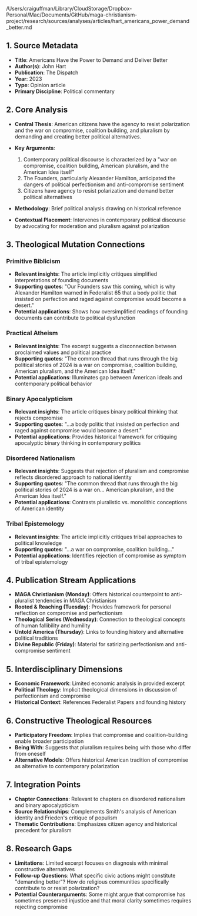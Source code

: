 /Users/craiguffman/Library/CloudStorage/Dropbox-Personal/Mac/Documents/GitHub/maga-christianism-project/research/sources/analyses/articles/hart_americans_power_demand_better.md

## 1. Source Metadata
- **Title**: Americans Have the Power to Demand and Deliver Better
- **Author(s)**: John Hart
- **Publication**: The Dispatch
- **Year**: 2023
- **Type**: Opinion article
- **Primary Discipline**: Political commentary

## 2. Core Analysis
- **Central Thesis**: American citizens have the agency to resist polarization and the war on compromise, coalition building, and pluralism by demanding and creating better political alternatives.

- **Key Arguments**: 
  1. Contemporary political discourse is characterized by a "war on compromise, coalition building, American pluralism, and the American Idea itself"
  2. The Founders, particularly Alexander Hamilton, anticipated the dangers of political perfectionism and anti-compromise sentiment
  3. Citizens have agency to resist polarization and demand better political alternatives

- **Methodology**: Brief political analysis drawing on historical reference

- **Contextual Placement**: Intervenes in contemporary political discourse by advocating for moderation and pluralism against polarization

## 3. Theological Mutation Connections

### Primitive Biblicism
- **Relevant insights**: The article implicitly critiques simplified interpretations of founding documents
- **Supporting quotes**: "Our Founders saw this coming, which is why Alexander Hamilton warned in Federalist 65 that a body politic that insisted on perfection and raged against compromise would become a desert."
- **Potential applications**: Shows how oversimplified readings of founding documents can contribute to political dysfunction

### Practical Atheism
- **Relevant insights**: The excerpt suggests a disconnection between proclaimed values and political practice
- **Supporting quotes**: "The common thread that runs through the big political stories of 2024 is a war on compromise, coalition building, American pluralism, and the American Idea itself."
- **Potential applications**: Illuminates gap between American ideals and contemporary political behavior

### Binary Apocalypticism
- **Relevant insights**: The article critiques binary political thinking that rejects compromise
- **Supporting quotes**: "...a body politic that insisted on perfection and raged against compromise would become a desert."
- **Potential applications**: Provides historical framework for critiquing apocalyptic binary thinking in contemporary politics

### Disordered Nationalism
- **Relevant insights**: Suggests that rejection of pluralism and compromise reflects disordered approach to national identity
- **Supporting quotes**: "The common thread that runs through the big political stories of 2024 is a war on... American pluralism, and the American Idea itself."
- **Potential applications**: Contrasts pluralistic vs. monolithic conceptions of American identity

### Tribal Epistemology
- **Relevant insights**: The article implicitly critiques tribal approaches to political knowledge
- **Supporting quotes**: "...a war on compromise, coalition building..."
- **Potential applications**: Identifies rejection of compromise as symptom of tribal epistemology

## 4. Publication Stream Applications
- **MAGA Christianism (Monday)**: Offers historical counterpoint to anti-pluralist tendencies in MAGA Christianism
- **Rooted & Reaching (Tuesday)**: Provides framework for personal reflection on compromise and perfectionism
- **Theological Series (Wednesday)**: Connection to theological concepts of human fallibility and humility
- **Untold America (Thursday)**: Links to founding history and alternative political traditions
- **Divine Republic (Friday)**: Material for satirizing perfectionism and anti-compromise sentiment

## 5. Interdisciplinary Dimensions
- **Economic Framework**: Limited economic analysis in provided excerpt
- **Political Theology**: Implicit theological dimensions in discussion of perfectionism and compromise
- **Historical Context**: References Federalist Papers and founding history

## 6. Constructive Theological Resources
- **Participatory Freedom**: Implies that compromise and coalition-building enable broader participation
- **Being With**: Suggests that pluralism requires being with those who differ from oneself
- **Alternative Models**: Offers historical American tradition of compromise as alternative to contemporary polarization

## 7. Integration Points
- **Chapter Connections**: Relevant to chapters on disordered nationalism and binary apocalypticism
- **Source Relationships**: Complements Smith's analysis of American identity and Frieden's critique of populism
- **Thematic Contributions**: Emphasizes citizen agency and historical precedent for pluralism

## 8. Research Gaps
- **Limitations**: Limited excerpt focuses on diagnosis with minimal constructive alternatives
- **Follow-up Questions**: What specific civic actions might constitute "demanding better"? How do religious communities specifically contribute to or resist polarization?
- **Potential Counterarguments**: Some might argue that compromise has sometimes preserved injustice and that moral clarity sometimes requires rejecting compromise
